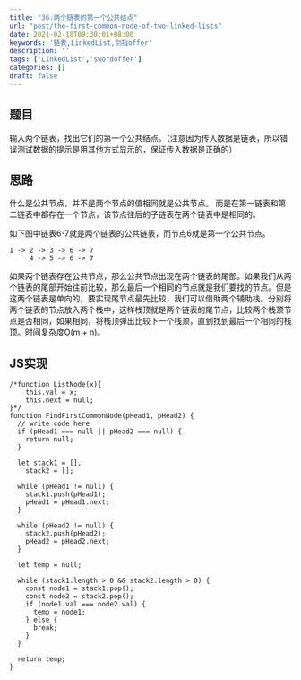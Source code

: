```yaml
---
title: "36.两个链表的第一个公共结点"
url: "post/the-first-common-node-of-two-linked-lists"
date: 2021-02-18T09:30:01+08:00
keywords: '链表,LinkedList,剑指offer'
description: ''
tags: ['LinkedList','swordoffer']
categories: []
draft: false
---
```


## 题目

输入两个链表，找出它们的第一个公共结点。（注意因为传入数据是链表，所以错误测试数据的提示是用其他方式显示的，保证传入数据是正确的）

## 思路

什么是公共节点，并不是两个节点的值相同就是公共节点。
而是在第一链表和第二链表中都存在一个节点，该节点往后的子链表在两个链表中是相同的。

如下图中链表6-7就是两个链表的公共链表，而节点6就是第一个公共节点。
```
1 -> 2 -> 3 -> 6 -> 7  
     4 -> 5 -> 6 -> 7
```

如果两个链表存在公共节点，那么公共节点出现在两个链表的尾部。如果我们从两个链表的尾部开始往前比较，那么最后一个相同的节点就是我们要找的节点。但是这两个链表是单向的，要实现尾节点最先比较，我们可以借助两个辅助栈。分别将两个链表的节点放入两个栈中，这样栈顶就是两个链表的尾节点，比较两个栈顶节点是否相同，如果相同，将栈顶弹出比较下一个栈顶，直到找到最后一个相同的栈顶。时间复杂度O(m + n)。

## JS实现

```
/*function ListNode(x){
    this.val = x;
    this.next = null;
}*/
function FindFirstCommonNode(pHead1, pHead2) {
  // write code here
  if (pHead1 === null || pHead2 === null) {
    return null;
  }

  let stack1 = [],
    stack2 = [];

  while (pHead1 != null) {
    stack1.push(pHead1);
    pHead1 = pHead1.next;
  }

  while (pHead2 != null) {
    stack2.push(pHead2);
    pHead2 = pHead2.next;
  }

  let temp = null;

  while (stack1.length > 0 && stack2.length > 0) {
    const node1 = stack1.pop();
    const node2 = stack2.pop();
    if (node1.val === node2.val) {
      temp = node1;
    } else {
      break;
    }
  }

  return temp;
}
```


